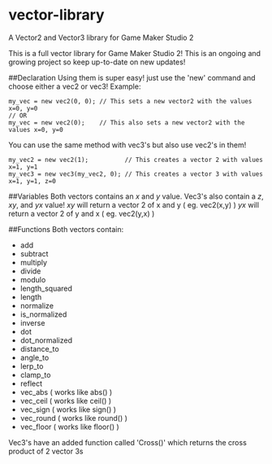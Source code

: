 # vector-library
A Vector2 and Vector3 library for Game Maker Studio 2

This is a full vector library for Game Maker Studio 2!
This is an ongoing and growing project so keep up-to-date on new updates! 

##Declaration
Using them is super easy! just use the 'new' command and choose either a vec2 or vec3!
Example:
```
my_vec = new vec2(0, 0); // This sets a new vector2 with the values x=0, y=0
// OR
my_vec = new vec2(0);    // This also sets a new vector2 with the values x=0, y=0
```

You can use the same method with vec3's but also use vec2's in them!
```
my_vec2 = new vec2(1);          // This creates a vector 2 with values x=1, y=1
my_vec3 = new vec3(my_vec2, 0); // This creates a vector 3 with values x=1, y=1, z=0
```

##Variables
Both vectors contains an *x* and *y* value. Vec3's also contain a *z*, *xy*, and *yx* value!
*xy* will return a vector 2 of x and y ( eg. vec2(x,y) )
*yx* will return a vector 2 of y and x ( eg. vec2(y,x) )

##Functions
Both vectors contain:
- add
- subtract
- multiply
- divide
- modulo
- length_squared
- length
- normalize
- is_normalized
- inverse
- dot
- dot_normalized
- distance_to
- angle_to
- lerp_to
- clamp_to
- reflect
- vec_abs ( works like abs() )
- vec_ceil ( works like ceil() )
- vec_sign ( works like sign() )
- vec_round ( works like round() )
- vec_floor ( works like floor() )

Vec3's have an added function called 'Cross()' which returns the cross product of 2 vector 3s

